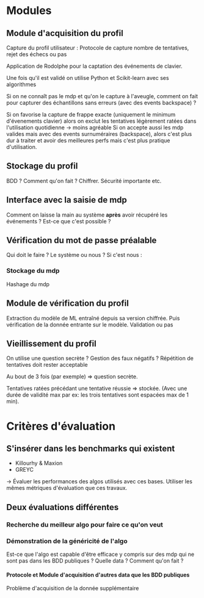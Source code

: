 # Modules

## Module d'acquisition du profil
Capture du profil utilisateur : Protocole de capture nombre de tentatives, rejet
des échecs ou pas

Application de Rodolphe pour la captation des événements de clavier.

Une fois qu'il est validé on utilise Python et Scikit-learn avec ses algorithmes

Si on ne connaît pas le mdp et qu'on le capture à l'aveugle, comment on fait
pour capturer des échantillons sans erreurs (avec des events backspace) ?

Si on favorise la capture de frappe exacte (uniquement le minimum d'évenements
clavier) alors on exclut les tentatives légèrement ratées dans l'utilisation
quotidienne -> moins agréable
Si on accepte aussi les mdp valides mais avec des events surnuméraires
(backspace), alors c'est plus dur à traiter et avoir des meilleures perfs mais
c'est plus pratique d'utilisation.

## Stockage du profil
BDD ? Comment qu'on fait ? Chiffrer. Sécurité importante etc.

## Interface avec la saisie de mdp
Comment on laisse la main au système **après** avoir récupéré les événements ?
Est-ce que c'est possible ?

## Vérification du mot de passe préalable
Qui doit le faire ? Le système ou nous ? Si c'est nous :

### Stockage du mdp
Hashage du mdp

## Module de vérification du profil

Extraction du modèle de ML entraîné depuis sa version chiffrée.
Puis vérification de la donnée entrante sur le modèle.
Validation ou pas

## Vieillissement du profil
On utilise une question secrète ?
Gestion des faux négatifs ?
Répétition de tentatives doit rester acceptable

Au bout de 3 fois (par exemple) => question secrète.

Tentatives ratées précédant une tentative réussie => stockée. (Avec une durée
de validité max par ex: les trois tentatives sont espacées max de 1 min).

# Critères d'évaluation
## S'insérer dans les benchmarks qui existent

* Killourhy & Maxion
* GREYC

-> Évaluer les performances des algos utilisés avec ces bases. 
Utiliser les mêmes métriques d'évaluation que ces travaux.

## Deux évaluations différentes
### Recherche du meilleur algo pour faire ce qu'on veut
### Démonstration de la généricité de l'algo
Est-ce que l'algo est capable d'être efficace y compris sur des mdp qui ne sont
pas dans les BDD publiques ?
Quelle data ? Comment qu'on fait ?

#### Protocole et Module d'acquisition d'autres data que les BDD publiques
Problème d'acquisition de la donnée supplémentaire
